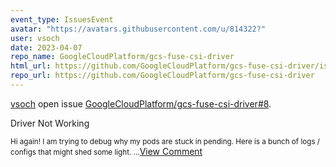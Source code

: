 ```yaml
---
event_type: IssuesEvent
avatar: "https://avatars.githubusercontent.com/u/814322?"
user: vsoch
date: 2023-04-07
repo_name: GoogleCloudPlatform/gcs-fuse-csi-driver
html_url: https://github.com/GoogleCloudPlatform/gcs-fuse-csi-driver/issues/8
repo_url: https://github.com/GoogleCloudPlatform/gcs-fuse-csi-driver
---
```


<a href='https://github.com/vsoch' target='_blank'>vsoch</a> open issue <a href='https://github.com/GoogleCloudPlatform/gcs-fuse-csi-driver/issues/8' target='_blank'>GoogleCloudPlatform/gcs-fuse-csi-driver#8</a>.

<p>Driver Not Working</p><small>Hi again! I am trying to debug why my pods are stuck in pending. Here is a bunch of logs / configs that might shed some light....</small><a href='https://github.com/GoogleCloudPlatform/gcs-fuse-csi-driver/issues/8' target='_blank'>View Comment</a>